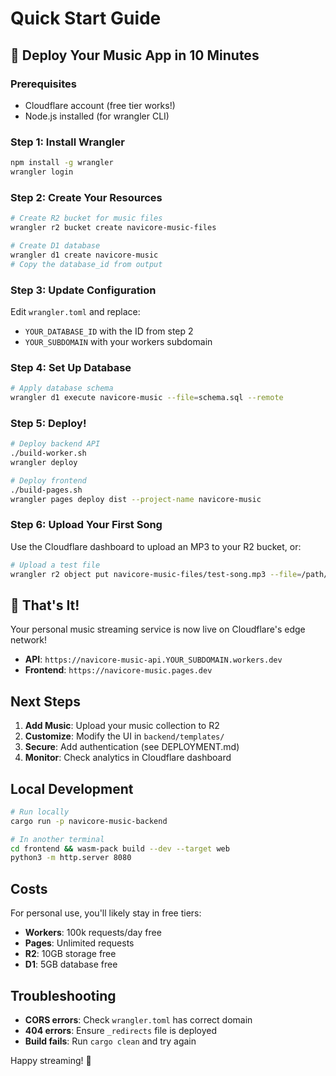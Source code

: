 # Quick Start Guide

## 🚀 Deploy Your Music App in 10 Minutes

### Prerequisites
- Cloudflare account (free tier works!)
- Node.js installed (for wrangler CLI)

### Step 1: Install Wrangler
```bash
npm install -g wrangler
wrangler login
```

### Step 2: Create Your Resources
```bash
# Create R2 bucket for music files
wrangler r2 bucket create navicore-music-files

# Create D1 database
wrangler d1 create navicore-music
# Copy the database_id from output
```

### Step 3: Update Configuration
Edit `wrangler.toml` and replace:
- `YOUR_DATABASE_ID` with the ID from step 2
- `YOUR_SUBDOMAIN` with your workers subdomain

### Step 4: Set Up Database
```bash
# Apply database schema
wrangler d1 execute navicore-music --file=schema.sql --remote
```

### Step 5: Deploy!
```bash
# Deploy backend API
./build-worker.sh
wrangler deploy

# Deploy frontend
./build-pages.sh
wrangler pages deploy dist --project-name navicore-music
```

### Step 6: Upload Your First Song

Use the Cloudflare dashboard to upload an MP3 to your R2 bucket, or:

```bash
# Upload a test file
wrangler r2 object put navicore-music-files/test-song.mp3 --file=/path/to/song.mp3
```

## 🎉 That's It!

Your personal music streaming service is now live on Cloudflare's edge network!

- **API**: `https://navicore-music-api.YOUR_SUBDOMAIN.workers.dev`
- **Frontend**: `https://navicore-music.pages.dev`

## Next Steps

1. **Add Music**: Upload your music collection to R2
2. **Customize**: Modify the UI in `backend/templates/`
3. **Secure**: Add authentication (see DEPLOYMENT.md)
4. **Monitor**: Check analytics in Cloudflare dashboard

## Local Development

```bash
# Run locally
cargo run -p navicore-music-backend

# In another terminal
cd frontend && wasm-pack build --dev --target web
python3 -m http.server 8080
```

## Costs

For personal use, you'll likely stay in free tiers:
- **Workers**: 100k requests/day free
- **Pages**: Unlimited requests
- **R2**: 10GB storage free
- **D1**: 5GB database free

## Troubleshooting

- **CORS errors**: Check `wrangler.toml` has correct domain
- **404 errors**: Ensure `_redirects` file is deployed
- **Build fails**: Run `cargo clean` and try again

Happy streaming! 🎵